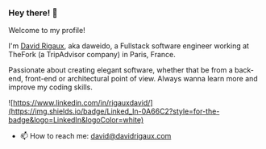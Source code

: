 ### Hey there! 👋

Welcome to my profile!

I'm [David Rigaux](https://www.davidrigaux.com/), aka daweido, a Fullstack software engineer working at TheFork (a TripAdvisor company) in Paris, France.

Passionate about creating elegant software, whether that be from a back-end, front-end or architectural point of view.
Always wanna learn more and improve my coding skills.

![https://www.linkedin.com/in/rigauxdavid/](https://img.shields.io/badge/Linked_In-0A66C2?style=for-the-badge&logo=LinkedIn&logoColor=white)

- 📫 How to reach me: [david@davidrigaux.com](mailto:david@davidrigaux.com)

<!--
**daweido/daweido** is a ✨ _special_ ✨ repository because its `README.md` (this file) appears on your GitHub profile.

Here are some ideas to get you started:

- 🔭 I’m currently working on ...
- 🌱 I’m currently learning ...
- 👯 I’m looking to collaborate on ...
- 🤔 I’m looking for help with ...
- 💬 Ask me about ...

- 😄 Pronouns: ...
- ⚡ Fun fact: ...
-->
